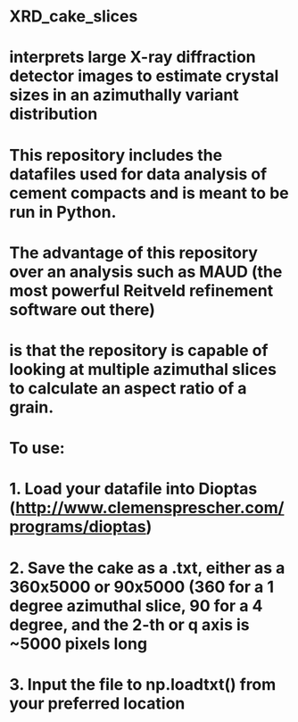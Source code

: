 # XRD_cake_slices
# interprets large X-ray diffraction detector images to estimate crystal sizes in an azimuthally variant distribution
# This repository includes the datafiles used for data analysis of cement compacts and is meant to be run in Python. 
# The advantage of this repository over an analysis such as MAUD (the most powerful Reitveld refinement software out there) 
#   is that the repository is capable of looking at multiple azimuthal slices to calculate an aspect ratio of a grain. 
#   
# To use:
# 1. Load your datafile into Dioptas (http://www.clemensprescher.com/programs/dioptas)
# 2. Save the cake as a .txt, either as a 360x5000 or 90x5000 (360 for a 1 degree azimuthal slice, 90 for a 4 degree, and the 2-th or q axis is ~5000 pixels long
# 3. Input the file to np.loadtxt() from your preferred location
